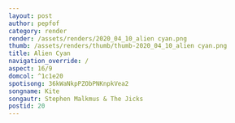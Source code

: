 ```yaml
---
layout: post
author: pepfof
category: render
render: /assets/renders/2020_04_10_alien cyan.png
thumb: /assets/renders/thumb/thumb-2020_04_10_alien cyan.png
title: Alien Cyan
navigation_override: /
aspect: 16/9
domcol: ^1c1e20
spotisong: 36kWaNkpPZObPNKnpkVea2
songname: Kite
songautr: Stephen Malkmus & The Jicks
postid: 20
---
```


<!--USER BEGIN 1-->

<!--USER END 1-->

<!--more-->
<!--USER BEGIN 2-->

<!--USER END 2-->

